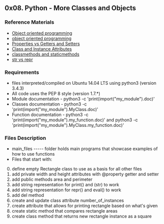 ## 0x08. Python - More Classes and Objects

### Reference Materials
* [Object oriented programming](https://alx-intranet.hbtn.io/rltoken/M-MFweENpRdEfRto_Gzlvg)
* [object oriented programming](https://alx-intranet.hbtn.io/rltoken/u1xlAhNfvrGGIAOf3RuDWw)
* [Properties vs Getters and Setters](https://alx-intranet.hbtn.io/rltoken/sK_OM5kGeifREANha4dFgQ)
* [Class and Instance Attributes](https://alx-intranet.hbtn.io/rltoken/aciW9EYvx0WuJ7Ln6rg23A)
* [classmethods and staticmethods](https://alx-intranet.hbtn.io/rltoken/Ij1EnTg02gtIknOkNv4xGA)
* [str vs repr](https://alx-intranet.hbtn.io/rltoken/HsiKqylUwlcyIvoFCtlHtg)

### Requirements
* files interpreted/compiled on Ubuntu 14.04 LTS using python3 (version 3.4.3)
* All code uses the PEP 8 style (version 1.7.*)
* Module documentation - python3 -c 'print(import("my_module").doc)'
* Classes documentation - python3 -c 'print(import("my_module").MyClass.doc)'
* Function documentation - python3 -c 'print(import("my_module").my_function.doc)' and python3 -c 'print(import("my_module").MyClass.my_function.doc)'

### Files Description
* main_files ----- folder holds main programs that showcase examples of how to use functions
* Files that start with:
0. define empty Rectangle class to use as a basis for all other files
1. add private width and height attributes with @property getter and setter
2. add public methods area and perimeter
3. add string representation for print() and (str) to work
4. add string representation for repr() and eval() to work
5. add del method
6. create and update class attribute number_of_instances
7. create attribute that allows for printing rectangle based on what's given
8. create static method that compares rectangle areas
9. create class method that returns new rectangle instance as a square

